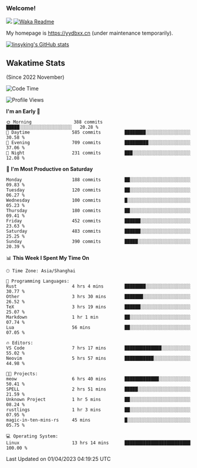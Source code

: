 ### Welcome!

![](https://visitor-badge.glitch.me/badge?page_id=linsyking.linsyking)
[![Waka Readme](https://github.com/linsyking/linsyking/actions/workflows/waka-readme.yml/badge.svg)](https://github.com/linsyking/linsyking/actions/workflows/waka-readme.yml)

My homepage is <https://yydbxx.cn> (under maintenance temporarily).

[![linsyking's GitHub stats](https://github-readme-stats.vercel.app/api?username=linsyking&show_icons=true&theme=onedark)](https://github.com/anuraghazra/github-readme-stats)

## Wakatime Stats

(Since 2022 November)

<!--START_SECTION:waka-->
![Code Time](http://img.shields.io/badge/Code%20Time-248%20hrs%202%20mins-blue)

![Profile Views](http://img.shields.io/badge/Profile%20Views-26-blue)

**I'm an Early 🐤** 

```text
🌞 Morning                388 commits         █████░░░░░░░░░░░░░░░░░░░░   20.28 % 
🌆 Daytime                585 commits         ████████░░░░░░░░░░░░░░░░░   30.58 % 
🌃 Evening                709 commits         █████████░░░░░░░░░░░░░░░░   37.06 % 
🌙 Night                  231 commits         ███░░░░░░░░░░░░░░░░░░░░░░   12.08 % 
```
📅 **I'm Most Productive on Saturday** 

```text
Monday                   188 commits         ██░░░░░░░░░░░░░░░░░░░░░░░   09.83 % 
Tuesday                  120 commits         ██░░░░░░░░░░░░░░░░░░░░░░░   06.27 % 
Wednesday                100 commits         █░░░░░░░░░░░░░░░░░░░░░░░░   05.23 % 
Thursday                 180 commits         ██░░░░░░░░░░░░░░░░░░░░░░░   09.41 % 
Friday                   452 commits         ██████░░░░░░░░░░░░░░░░░░░   23.63 % 
Saturday                 483 commits         ██████░░░░░░░░░░░░░░░░░░░   25.25 % 
Sunday                   390 commits         █████░░░░░░░░░░░░░░░░░░░░   20.39 % 
```


📊 **This Week I Spent My Time On** 

```text
🕑︎ Time Zone: Asia/Shanghai

💬 Programming Languages: 
Rust                     4 hrs 4 mins        ████████░░░░░░░░░░░░░░░░░   30.77 % 
Other                    3 hrs 30 mins       ███████░░░░░░░░░░░░░░░░░░   26.52 % 
TeX                      3 hrs 19 mins       ██████░░░░░░░░░░░░░░░░░░░   25.07 % 
Markdown                 1 hr 1 min          ██░░░░░░░░░░░░░░░░░░░░░░░   07.74 % 
Lua                      56 mins             ██░░░░░░░░░░░░░░░░░░░░░░░   07.05 % 

🔥 Editors: 
VS Code                  7 hrs 17 mins       ██████████████░░░░░░░░░░░   55.02 % 
Neovim                   5 hrs 57 mins       ███████████░░░░░░░░░░░░░░   44.98 % 

🐱‍💻 Projects: 
meow                     6 hrs 40 mins       █████████████░░░░░░░░░░░░   50.41 % 
SPELL                    2 hrs 51 mins       █████░░░░░░░░░░░░░░░░░░░░   21.59 % 
Unknown Project          1 hr 5 mins         ██░░░░░░░░░░░░░░░░░░░░░░░   08.24 % 
rustlings                1 hr 3 mins         ██░░░░░░░░░░░░░░░░░░░░░░░   07.95 % 
magic-in-ten-mins-rs     45 mins             █░░░░░░░░░░░░░░░░░░░░░░░░   05.75 % 

💻 Operating System: 
Linux                    13 hrs 14 mins      █████████████████████████   100.00 % 
```


 Last Updated on 01/04/2023 04:19:25 UTC
<!--END_SECTION:waka-->
